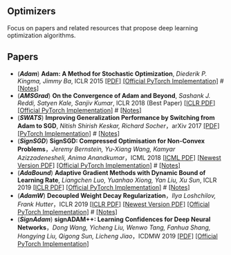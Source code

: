 ## Optimizers
Focus on papers and related resources that propose deep learning optimization algorithms.

## Papers
* (***Adam***)  **Adam: A Method for Stochastic Optimization**, *Diederik P. Kingma, Jimmy Ba*, ICLR 2015  [[PDF]](https://arxiv.org/pdf/1412.6980v9.pdf)  [[Official PyTorch Implementation]](https://pytorch.org/docs/stable/generated/torch.optim.Adam.html#torch.optim.Adam)  #  [[Notes]](https://www.hjhgjghhg.com/index.php/archives/151/)
* (***AMSGrad***) **On the Convergence of Adam and Beyond**, *Sashank J. Reddi, Satyen Kale, Sanjiv Kumar*, ICLR 2018 (Best Paper)  [[ICLR PDF]](https://arxiv.org/)  [[Official PyTorch Implementation]](https://pytorch.org/docs/stable/generated/torch.optim.Adam.html#torch.optim.Adam)  #  [[Notes]](https://www.hjhgjghhg.com/index.php/archives/158/)
* (***SWATS***) **Improving Generalization Performance by Switching from Adam to SGD**, *Nitish Shirish Keskar, Richard Socher*，arXiv 2017  [[PDF]](https://arxiv.org/pdf/1712.07628.pdf)  [[PyTorch Implementation]](https://github.com/Mrpatekful/swats)  #  [[Notes]](https://www.hjhgjghhg.com/index.php/archives/166/)
* (***SignSGD***) **SignSGD: Compressed Optimisation for Non-Convex Problems**，*Jeremy Bernstein, Yu-Xiang Wang, Kamyar Azizzadenesheli, Anima Anandkumar*，ICML 2018  [[ICML PDF]](http://proceedings.mlr.press/v80/bernstein18a/bernstein18a.pdf)  [[Newest Version PDF]](https://arxiv.org/pdf/1802.04434.pdf)  [[Official PyTorch Implementation]](https://github.com/jxbz/signSGD)  #  [[Notes]](https://www.hjhgjghhg.com/index.php/archives/177/)
* (***AdaBound***) **Adaptive Gradient Methods with Dynamic Bound of Learning Rate**, *Liangchen Luo, Yuanhao Xiong, Yan Liu, Xu Sun*, ICLR 2019  [[ICLR PDF]](https://openreview.net/pdf?id=Bkg3g2R9FX)  [[Official PyTorch Implementation]](https://github.com/Luolc/AdaBound)  #  [[Notes]](https://www.hjhgjghhg.com/index.php/archives/166/)
* (***AdamW***) **Decoupled Weight Decay Regularization**，*Ilya Loshchilov, Frank Hutter*，ICLR 2019  [[ICLR PDF]](https://openreview.net/pdf?id=Bkg6RiCqY7)  [[Newest Version PDF]](https://arxiv.org/pdf/1711.05101.pdf)  [[Official PyTorch Implementation]](https://github.com/loshchil/AdamW-and-SGDW)  #  [[Notes]](https://www.hjhgjghhg.com/index.php/archives/172/)
* (***SignAdam***) **signADAM++: Learning Confidences for Deep Neural Networks**，*Dong Wang, Yicheng Liu, Wenwo Tang, Fanhua Shang, Hongying Liu, Qigong Sun, Licheng Jiao*，ICDMW 2019  [[PDF]](https://arxiv.org/pdf/1907.09008.pdf)  [[Official PyTorch Implementation]](https://github.com/DongWanginxdu/signADAM-Learn-by-Confidence)